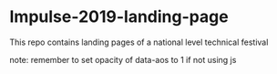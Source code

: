 # Impulse-2019-landing-page
This repo contains landing pages of a national level technical festival


note: remember to set opacity of data-aos to 1 if not using js
